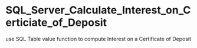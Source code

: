 # SQL_Server_Calculate_Interest_on_Certiciate_of_Deposit
use SQL Table value function to compute Interest on a Certificate of Deposit
